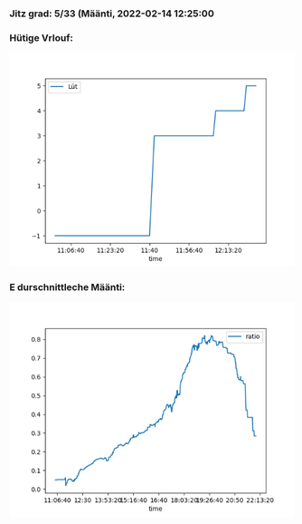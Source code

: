 ### Jitz grad: 5/33 (Määnti, 2022-02-14 12:25:00

### Hütige Vrlouf:
![Graph](Today.png)

### E durschnittleche Määnti:
![Graph](Määnti.png)